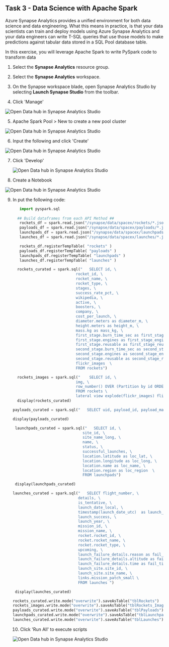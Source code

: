 ## Task 3 - Data Science with Apache Spark

Azure Synapse Analytics provides a unified environment for both data science and data engineering. What this means in practice, is that your data scientists can train and deploy models using Azure Synapse Analytics and your data engineers can write T-SQL queries that use those models to make predictions against tabular data stored in a SQL Pool database table.

In this exercise, you will leverage Apache Spark to write PySpark code to transform data

1. Select the **Synapse Analytics** resource group.

2. Select the **Synapse Analytics** workspace.

3. On the Synapse workspace blade, open Synapse Analytics Studio by selecting **Launch Synapse Studio** from the toolbar.
   
4. Click 'Manage'

  ![Open Data hub in Synapse Analytics Studio](./media/ex03-develop-01.PNG)

5. Apache Spark Pool > New to create a new pool cluster

  ![Open Data hub in Synapse Analytics Studio](./media/ex03-develop-02.PNG)

6. Input the following and click 'Create'

  ![Open Data hub in Synapse Analytics Studio](./media/ex03-develop-04.PNG)
  
7. Click 'Develop'

   ![Open Data hub in Synapse Analytics Studio](./media/ex03-develop-03.PNG)
   
8.  Create a Notebook

   ![Open Data hub in Synapse Analytics Studio](./media/ex03-develop-05.PNG)

9. In put the following code:

   ```py
      import pyspark.sql
      
     ## Build dataframes from each API Method ##
      rockets_df = spark.read.json("/synapse/data/spacex/rockets/*.json")
      payloads_df = spark.read.json("/synapse/data/spacex/payloads/*.json")
      launchpads_df = spark.read.json("/synapse/data/spacex/launchpads/*.json")
      launches_df = spark.read.json("/synapse/data/spacex/launches/*.json")
   ```
   ```py
      rockets_df.registerTempTable( "rockets" )
      payloads_df.registerTempTable( "payloads" )
      launchpads_df.registerTempTable( "launchpads" )
      launches_df.registerTempTable( "launches" )
    ```
    ```py
      rockets_curated = spark.sql("   SELECT id, \
                                rocket_id, \
                                rocket_name, \
                                rocket_type, \
                                stages, \
                                success_rate_pct, \
                                wikipedia, \
                                active, \
                                boosters, \
                                company, \
                                cost_per_launch, \
                                diameter.meters as diameter_m, \
                                height.meters as height_m, \
                                mass.kg as mass_kg, \
                                first_stage.burn_time_sec as first_stage_burn_time_sec, \
                                first_stage.engines as first_stage_engines, \
                                first_stage.reusable as first_stage_reusable, \
                                second_stage.burn_time_sec as second_stage_burn_time_sec, \
                                second_stage.engines as second_stage_engines, \
                                second_stage.reusable as second_stage_reusable, \
                                flickr_images  \
                                FROM rockets")

      rockets_images = spark.sql("    SELECT id, \
                                img, \
                                row_number() OVER (Partition by id ORDER BY null) as ImageNumber \
                                FROM rockets \
                                lateral view explode(flickr_images) flickr_images as img ")
      display(rockets_curated)
     ```
     
 
    ```py
   payloads_curated = spark.sql("   SELECT uid, payload_id, payload_mass_kg, payload_type, reused, orbit, nationality, flight_time_sec, manufacturer FROM payloads")

   display(payloads_curated)
     ```

 
     ```py
      launchpads_curated = spark.sql("   SELECT id, \
                                    site_id, \
                                    site_name_long, \
                                    name, \
                                    status, \
                                    successful_launches, \
                                    location.latitude as loc_lat, \
                                    location.longitude as loc_long, \
                                    location.name as loc_name, \
                                    location.region as loc_region  \
                                    FROM launchpads")

      display(launchpads_curated)
     ```
     

     ```py
     launches_curated = spark.sql("   SELECT flight_number, \
                                  details, \
                                  is_tentative, \
                                  launch_date_local, \
                                  timestamp(launch_date_utc)  as launch_date_utc, \
                                  launch_success, \
                                  launch_year, \
                                  mission_id, \
                                  mission_name, \
                                  rocket.rocket_id, \
                                  rocket.rocket_name, \
                                  rocket.rocket_type, \
                                  upcoming, \
                                  launch_failure_details.reason as fail_reason, \
                                  launch_failure_details.altitude as fail_alt, \
                                  launch_failure_details.time as fail_time, \
                                  launch_site.site_id, \
                                  launch_site.site_name, \
                                  links.mission_patch_small \
                                  FROM launches ")

      display(launches_curated)
      ```

 
      ```py
      rockets_curated.write.mode("overwrite").saveAsTable("tblRockets")
      rockets_images.write.mode("overwrite").saveAsTable("tblRockets_Images")
      payloads_curated.write.mode("overwrite").saveAsTable("tblPayloads")
      launchpads_curated.write.mode("overwrite").saveAsTable("tblLaunchpads")
      launches_curated.write.mode("overwrite").saveAsTable("tblLaunches")
      ```
      
      10. Click 'Run All' to execute scripts
   
    ![Open Data hub in Synapse Analytics Studio](./media/ex03-develop-10.PNG)
